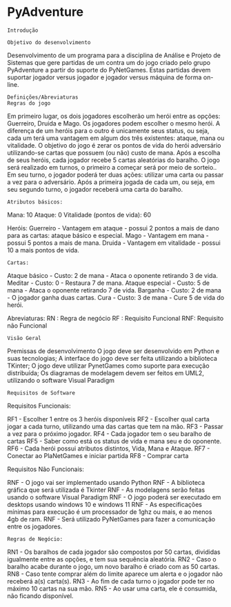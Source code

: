# PyAdventure

	Introdução

	Objetivo do desenvolvimento
Desenvolvimento de um programa para a disciplina de Análise e Projeto de Sistemas que gere partidas de um contra um do jogo criado pelo grupo PyAdventure a partir do suporte do PyNetGames. Estas partidas devem suportar jogador versus jogador e jogador versus máquina de forma on-line.

	Definições/Abreviaturas
	Regras do jogo

Em primeiro lugar, os dois jogadores escolherão um herói entre as opções: Guerreiro, Druida e Mago. Os jogadores podem escolher o mesmo herói. A diferença de um heróis para o outro é unicamente seus status, ou seja, cada um terá uma vantagem em algum dos três existentes: ataque, mana ou vitalidade. O objetivo do jogo é zerar os pontos de vida do herói adversário utilizando-se cartas que possuem (ou não) custo de mana.
	Após a escolha de seus heróis, cada jogador recebe 5 cartas aleatórias do baralho. O jogo será realizado em turnos, o primeiro a começar será por meio de sorteio.. Em seu turno, o jogador poderá ter duas ações: utilizar uma carta ou passar a vez para o adversário.  Após a primeira jogada de cada um, ou seja, em seu segundo turno, o jogador receberá uma carta do baralho.

	Atributos básicos:
Mana: 10
Ataque: 0
Vitalidade (pontos de vida): 60
	


Heróis:
Guerreiro - Vantagem em ataque - possui 2 pontos a mais de dano para as cartas: ataque básico e especial.
Mago - Vantagem em mana - possui 5 pontos a mais de mana.
Druida -  Vantagem em vitalidade - possui 10 a mais pontos de vida.

	Cartas:
Ataque básico - Custo: 2 de mana - Ataca o oponente retirando 3 de vida.
Meditar - Custo: 0 - Restaura 7 de mana.
Ataque especial - Custo: 5 de mana - Ataca o oponente retirando 7 de vida.
Barganha - Custo: 2 de mana - O jogador ganha duas cartas.
Cura - Custo: 3 de mana - Cure 5 de vida do herói.

Abreviaturas: 
RN : Regra de negócio 
RF : Requisito Funcional
RNF: Requisito não Funcional


	Visão Geral
Premissas de desenvolvimento
O jogo deve ser desenvolvido em Python e suas tecnologias;
A interface do jogo deve ser feita utilizando a biblioteca TKinter;
O jogo deve utilizar PynetGames como suporte para execução distribuída;
Os diagramas de modelagem devem ser feitos em UML2, utilizando o software Visual Paradigm


	Requisitos de Software

Requisitos Funcionais:

RF1 - Escolher 1 entre os 3 heróis disponíveis
RF2 - Escolher qual carta jogar a cada turno, utilizando uma das cartas que tem na mão.
RF3 - Passar a vez para o próximo jogador.
RF4 - Cada jogador tem o seu baralho de cartas
RF5 - Saber como está os status de vida e mana seu e do oponente.
RF6 - Cada herói possui atributos distintos, Vida, Mana e Ataque. 
RF7 - Conectar ao PlaNetGames e iniciar partida
RF8 - Comprar carta


Requisitos Não Funcionais:

RNF - O jogo vai ser implementado usando Python
RNF - A biblioteca gráfica que será utilizada é Tkinter
RNF - As modelagens serão feitas usando o software Visual Paradigm
RNF - O jogo poderá ser executado em desktops usando windows 10 e windows 11
RNF - As especificações mínimas para execução é um processador de 1ghz ou mais, e ao menos 4gb de ram.
RNF - Será utilizado PyNetGames para fazer a comunicação entre os jogadores.

	Regras de Negócio:

RN1 - Os baralhos de cada jogador são compostos por 50 cartas, divididas igualmente entre as opções, e tem sua sequência aleatória. 
RN2 - Caso o baralho acabe durante o jogo, um novo baralho é criado com as 50 cartas.
RN8 - Caso tente comprar além do limite aparece um alerta e o jogador não receberá a(s) carta(s).
RN3 - Ao fim de cada turno o jogador pode ter no máximo 10 cartas na sua mão.
RN5 - Ao usar uma carta, ele é consumida, não ficando disponível.
